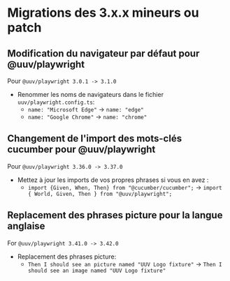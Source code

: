 # Migrations des 3.x.x mineurs ou patch

## Modification du navigateur par défaut pour @uuv/playwright
Pour `@uuv/playwright 3.0.1 -> 3.1.0`
- Renommer les noms de navigateurs dans le fichier `uuv/playwright.config.ts`:
  - `name: "Microsoft Edge"` -> `name: "edge"`
  - `name: "Google Chrome"` -> `name: "chrome"`

## Changement de l'import des mots-clés cucumber pour @uuv/playwright
Pour `@uuv/playwright 3.36.0 -> 3.37.0`
- Mettez à jour les imports de vos propres phrases si vous en avez :
  - `import {Given, When, Then} from "@cucumber/cucumber";` -> `import { World, Given, Then } from "@uuv/playwright";`

## Replacement des phrases picture pour la langue anglaise
For `@uuv/playwright 3.41.0 -> 3.42.0`
- Replacement des phrases picture:
  - `Then I should see an picture named "UUV Logo fixture"` -> `Then I should see an image named "UUV Logo fixture"`
